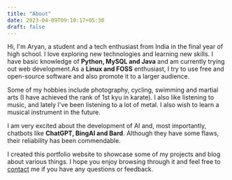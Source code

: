 ```yaml
---
title: "About"
date: 2023-04-09T09:10:17+05:30
draft: false
---
```


Hi, I'm Aryan, a student and a tech enthusiast from India in the final year of high school. I love exploring new technologies and learning new skills. I have basic knowledge of **Python, MySQL and Java** and am currently trying out web development.As a **Linux and FOSS** enthusiast, I try to use free and open-source software and also promote it to a larger audience.

Some of my hobbies include photography, cycling, swimming and martial arts (I have achieved the rank of 1st kyu in karate). I also like listening to music, and lately I've been listening to a lot of metal. I also wish to learn a musical instrument in the future.

I am very excited about the development of AI and, most importantly, chatbots like **ChatGPT, BingAI and Bard**. Although they have some flaws, their reliability has been commendable.

I created this portfolio website to showcase some of my projects and blog about various things. I hope you enjoy browsing through it and feel free to [contact](/contact) me if you have any questions or feedback.
